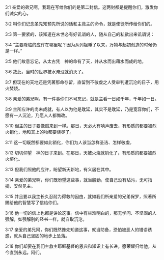 <a id="1"></a>3:1  亲爱的弟兄啊，我现在写给你们的是第二封信。这两封都是提醒你们，激发你们诚实的心，  

<a id="2"></a>3:2  叫你们记念圣先知预先所说的话和主救主的命令，就是使徒所传给你们的。  

<a id="3"></a>3:3  第一要紧的，该知道在末世必有好讥诮的人，随从自己的私欲出来讥诮说：  

<a id="4"></a>3:4  “主要降临的应许在哪里呢？因为从列祖睡了以来，万物与起初创造的时候仍是一样。”  

<a id="5"></a>3:5  他们故意忘记，从太古凭　神的命有了天，并从水而出藉水而成的地。  

<a id="6"></a>3:6  故此，当时的世界被水淹没就消灭了。  

<a id="7"></a>3:7  但现在的天地还是凭著那命存留，直留到不敬虔之人受审判遭沉沦的日子，用火焚烧。  

<a id="8"></a>3:8  亲爱的弟兄啊，有一件事你们不可忘记，就是主看一日如千年，千年如一日。  

<a id="9"></a>3:9  主所应许的尚未成就，有人以为他是耽延，其实不是耽延，乃是宽容你们，不愿有一人沉沦，乃愿人人都悔改。  

<a id="10"></a>3:10  但主的日子要像贼来到一样。那日，天必大有响声废去，有形质的都要被烈火销化，地和其上的物都要烧尽了。  

<a id="11"></a>3:11  这一切既然都要如此销化，你们为人该当怎样圣洁、怎样敬虔，  

<a id="12"></a>3:12  切切仰望　神的日子来到。在那日，天被火烧就销化了，有形质的都要被烈火熔化。  

<a id="13"></a>3:13  但我们照他的应许，盼望新天新地，有义居在其中。  

<a id="14"></a>3:14  亲爱的弟兄啊，你们既盼望这些事，就当殷勤，使自己没有玷污，无可指摘，安然见主。  

<a id="15"></a>3:15  并且要以我主长久忍耐为得救的因由，就如我们所亲爱的兄弟保罗，照著所赐给他的智慧写了信给你们。  

<a id="16"></a>3:16  他一切的信上也都是讲论这事。信中有些难明白的，那无学问、不坚固的人强解，如强解别的经书一样，就自取沉沦。  

<a id="17"></a>3:17  亲爱的弟兄阿，你们既然豫先知道这事，就当防备，恐怕被恶人的错谬诱惑，就从自己坚固的地步上坠落。  

<a id="18"></a>3:18  你们却要在我们主救主耶稣基督的恩典和知识上有长进。愿荣耀归给他，从今直到永远。阿们。  

